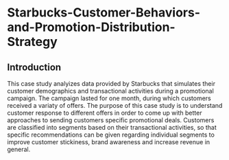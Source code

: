 # Starbucks-Customer-Behaviors-and-Promotion-Distribution-Strategy

## Introduction
This case study analyizes data provided by Starbucks that simulates their customer demographics and transactional activities during a promotional campaign. The campaign lasted for one month, during which customers received a variaty of offers. The purpose of this case study is to understand customer response to different offers in order to come up with better approaches to sending customers specific promotional deals. Customers are classified into segments based on their transactional activities, so that specific recommendations can be given regarding individual segments to improve customer stickiness, brand awareness and increase revenue in general.
